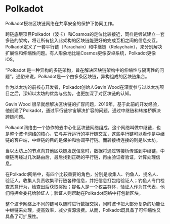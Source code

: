 # 

# Polkadot

Polkadot授权区块链网络在共享安全的保护下协同工作。

跨链底层项目Polkadot（波卡）和Cosmos的定位比较接近，同样是尝试建立一套多链的架构，将让所有接入此架构的区块链能更好的完成互相之间的信息交互。Polkadot定义了一套平行链（Parachain）和中继链（Relaychain），来分别解决扩展性和伸缩性问题。有人形象地比喻Cosmos更像安卓系统，Polkadot更像iOS。



“Polkadot 是一种异构的多链架构，旨在解决区块链架构中的伸缩性与隔离性的问题”。通俗来说，Polkadot是一个由多条区块链，异构组成的区块链集合。

作为以太坊的前核心开发者，Polkadot创始人Gavin Wood在深度参与过以太坊项目之后，深知以太坊的优势与劣势，也更加深了对区块链的认知。

Gavin Wood 很早就想解决区块链的扩容问题，2016年，基于此前的开发经验，他创建了Polkadot，通过平行链宇宙解决扩容的问题，通过中继链和转接桥解决跨链问题。

Polkadot网络由一个协作的去中心化区块链网络组成，这个网络叫做中继链，也是整个波卡网络的核心，它与并行运行的平行链交互，这些平行链可以看作是中继链的客户端，中继链的目的是保护和协调平行链。而转接桥连接的则是以太坊。

当以太坊上的节点向其他区块链发送信息时，数据将通过转接桥传递到中继链，中继链再经过几次路由后，最后找到正确的平行链，再由验证者验证，计算处理信息。

在Polkadot网络中，有四个比较重要的角色，分别是收集人、钓鱼人、提名人、验证人。收集人负责收集平行链各种信息，并把信息打包给验证人；钓鱼人专门检查恶意行为，检查出后获取奖励；提名人是一个权益群体，验证人作为其代表，他们将押金委托给验证人；验证人则帮助在Polkadot网络中打包新区块。

整个波卡网络上不同的链可以随时进行数据交换，同时波卡把大部分复杂的功能让中继链来处理，提高效率，减少资源浪费。从而，Polkadot既具备了可伸缩性又具备了可扩展性。





